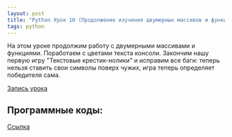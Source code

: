 ```yaml
---
layout: post
title: "Python Урок 10 (Продолжение изучения двумерных массивов и функций)"
tags: python
---
```


На этом уроке продолжим работу с двумерными массивами и функциями. Поработаем с цветами текста консоли. Закончим нашу первую игру "Текстовые крестик-нолики" и исправим все баги: теперь нельзя ставить свои символы поверх чужих, игра теперь определяет победителя сама.

[Запись урока](https://us02web.zoom.us/rec/share/M3MY1JB1R1m5Doh8dJN9QlJYHpnhYDpFgrVgXcww1ccThHgqKL82BcBXoaY1TFAn.KPxHZ_ZOK1JpJ_gU?startTime=1607157149000)

## Программные коды:
[Cсылка](https://repl.it/@JuniorCodeKryla/OughtsAndCrosses)